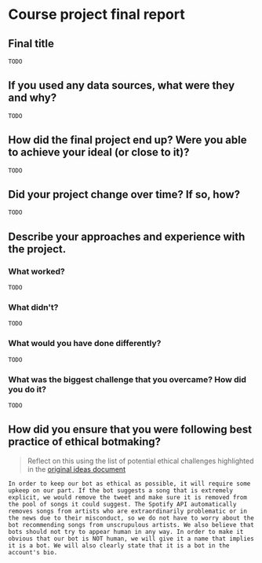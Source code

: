 # Course project final report

## Final title

`TODO`

## If you used any data sources, what were they and why?

`TODO`

## How did the final project end up? Were you able to achieve your ideal (or close to it)?

`TODO`

## Did your project change over time? If so, how?

`TODO`

## Describe your approaches and experience with the project.

### What worked?

`TODO`

### What didn't?

`TODO`

### What would you have done differently?

`TODO`


### What was the biggest challenge that you overcame? How did you do it?

`TODO`

## How did you ensure that you were following best practice of ethical botmaking?

> Reflect on this using the list of potential ethical challenges highlighted in the [original ideas document](0_idea.md)

`In order to keep our bot as ethical as possible, it will require some upkeep on our part. If the bot suggests a song that is extremely explicit, we would remove the tweet and make sure it is removed from the pool of songs it could suggest. The Spotify API automatically removes songs from artists who are extraordinarily problematic or in the news due to their misconduct, so we do not have to worry about the bot recommending songs from unscrupulous artists. We also believe that bots should not try to appear human in any way. In order to make it obvious that our bot is NOT human, we will give it a name that implies it is a bot. We will also clearly state that it is a bot in the account's bio.`